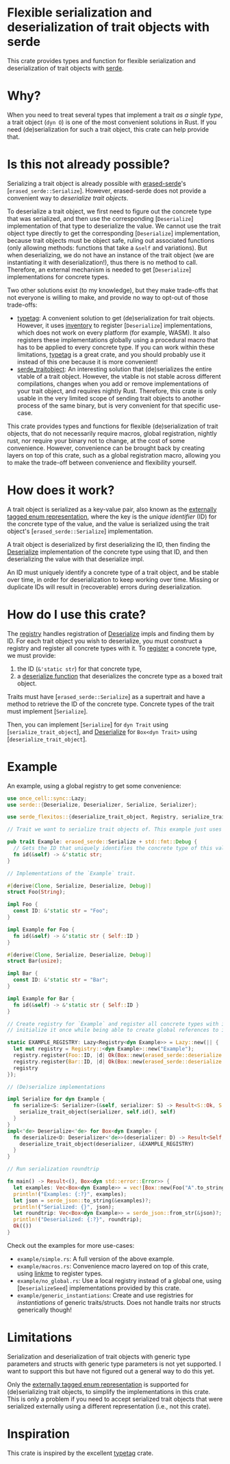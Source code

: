 # Flexible serialization and deserialization of trait objects with serde

This crate provides types and function for flexible serialization and deserialization of trait objects
with [serde][serde].

# Why?

When you need to treat several types that implement a trait *as a single type*, a trait object (`dyn O`) is one of the
most convenient solutions in Rust.
If you need (de)serialization for such a trait object, this crate can help provide that.

# Is this not already possible?

Serializing a trait object is already possible with [erased-serde][erased-serde]'s [`erased_serde::Serialize`].
However, erased-serde does not provide a convenient way to *deserialize trait objects*.

To deserialize a trait object, we first need to figure out the concrete type that was serialized, and then use the
corresponding [`Deserialize`] implementation of that type to deserialize the value. We cannot use the trait object
type directly to get the corresponding [`Deserialize`] implementation, because trait objects must be object safe,
ruling out associated functions (only allowing methods: functions that take a `&self` and variations). But when
deserializing, we do not have an instance of the trait object (we are instantiating it with deserialization!), thus
there is no method to call. Therefore, an external mechanism is needed to get [`Deserialize`] implementations for
concrete types.

Two other solutions exist (to my knowledge), but they make trade-offs that not everyone is willing to make, and
provide no way to opt-out of those trade-offs:

- [typetag][typetag]: A convenient solution to get (de)serialization for trait objects. However, it uses
  [inventory][inventory] to register [`Deserialize`] implementations, which does not work on every platform (for
  example, WASM). It also registers these implementations globally using a procedural macro that has to be applied
  to every concrete type. If you can work within these limitations, [typetag][typetag] is a great crate, and you should
  probably use it instead of this one because it is more convenient!
- [serde_traitobject][serde_traitobject]: An interesting solution that (de)serializes the entire vtable of a trait
  object. However, the vtable is not stable across different compilations, changes when you add or remove
  implementations of your trait object, and requires nightly Rust. Therefore, this crate is only usable in the very
  limited scope of sending trait objects to another process of the same binary, but is very convenient for that
  specific use-case.

This crate provides types and functions for flexible (de)serialization of trait objects, that do not necessarily
require macros, global registration, nightly rust, nor require your binary not to change, at the cost of some
convenience. However, convenience can be brought back by creating layers on top of this crate, such as a global
registration macro, allowing you to make the trade-off between convenience and flexibility yourself.

# How does it work?

A trait object is serialized as a key-value pair, also known as the [externally tagged enum representation][exttag],
where the key is the *unique identifier* (ID) for the concrete type of the value, and the value is serialized using
the trait object's [`erased_serde::Serialize`] implementation.

A trait object is deserialized by first deserializing the ID, then finding the [Deserialize](serde::Deserialize)
implementation of the concrete type using that ID, and then deserializing the value with that deserialize impl.

An ID must uniquely identify a concrete type of a trait object, and be stable over time, in order for
deserialization to keep working over time. Missing or duplicate IDs will result in (recoverable) errors during
deserialization.

# How do I use this crate?

The [registry](Registry) handles registration of [Deserialize](serde::Deserialize) impls and finding them by ID. For
each trait object you wish to deserialize, you must construct a registry and register all concrete types with it. To
[register](Registry::register) a concrete type, we must provide:

1) the ID (`&'static str`) for that concrete type,
2) a [deserialize function](DeserializeFn) that deserializes the concrete type as a boxed trait object.

Traits must have [`erased_serde::Serialize`] as a supertrait and have a method to retrieve the ID of the concrete
type. Concrete types of the trait must implement [`Serialize`].

Then, you can implement [`Serialize`] for `dyn Trait` using  [`serialize_trait_object`], and
[Deserialize](serde::Deserialize) for `Box<dyn Trait>` using [`deserialize_trait_object`].

# Example

An example, using a global registry to get some convenience:

```rust
use once_cell::sync::Lazy;
use serde::{Deserialize, Deserializer, Serialize, Serializer};

use serde_flexitos::{deserialize_trait_object, Registry, serialize_trait_object};

// Trait we want to serialize trait objects of. This example just uses `Debug` as supertrait so we can print values.

pub trait Example: erased_serde::Serialize + std::fmt::Debug {
  // Gets the ID that uniquely identifies the concrete type of this value. Must be a method for object safety.
  fn id(&self) -> &'static str;
}

// Implementations of the `Example` trait.

#[derive(Clone, Serialize, Deserialize, Debug)]
struct Foo(String);

impl Foo {
  const ID: &'static str = "Foo";
}

impl Example for Foo {
  fn id(&self) -> &'static str { Self::ID }
}

#[derive(Clone, Serialize, Deserialize, Debug)]
struct Bar(usize);

impl Bar {
  const ID: &'static str = "Bar";
}

impl Example for Bar {
  fn id(&self) -> &'static str { Self::ID }
}

// Create registry for `Example` and register all concrete types with it. Store in static with `Lazy` to lazily
// initialize it once while being able to create global references to it.

static EXAMPLE_REGISTRY: Lazy<Registry<dyn Example>> = Lazy::new(|| {
  let mut registry = Registry::<dyn Example>::new("Example");
  registry.register(Foo::ID, |d| Ok(Box::new(erased_serde::deserialize::<Foo>(d)?)));
  registry.register(Bar::ID, |d| Ok(Box::new(erased_serde::deserialize::<Bar>(d)?)));
  registry
});

// (De)serialize implementations

impl Serialize for dyn Example {
  fn serialize<S: Serializer>(&self, serializer: S) -> Result<S::Ok, S::Error> {
    serialize_trait_object(serializer, self.id(), self)
  }
}
impl<'de> Deserialize<'de> for Box<dyn Example> {
  fn deserialize<D: Deserializer<'de>>(deserializer: D) -> Result<Self, D::Error> {
    deserialize_trait_object(deserializer, &EXAMPLE_REGISTRY)
  }
}

// Run serialization roundtrip

fn main() -> Result<(), Box<dyn std::error::Error>> {
  let examples: Vec<Box<dyn Example>> = vec![Box::new(Foo("A".to_string())), Box::new(Bar(0))];
  println!("Examples: {:?}", examples);
  let json = serde_json::to_string(&examples)?;
  println!("Serialized: {}", json);
  let roundtrip: Vec<Box<dyn Example>> = serde_json::from_str(&json)?;
  println!("Deserialized: {:?}", roundtrip);
  Ok(())
}
```

Check out the examples for more use-cases:

- `example/simple.rs`: A full version of the above example.
- `example/macros.rs`: Convenience macro layered on top of this crate, using [linkme][linkme] to register types.
- `example/no_global.rs`: Use a local registry instead of a global one, using [`DeserializeSeed`] implementations
  provided by this crate.
- `example/generic_instantiations`: Create and use registries for _instantiations_ of generic traits/structs. Does not
  handle traits nor structs generically though!

# Limitations

Serialization and deserialization of trait objects with generic type parameters and structs with generic type parameters
is not yet supported. I want to support this but have not figured out a general way to do this yet.

Only the [externally tagged enum representation][exttag] is supported for (de)serializing trait objects, to simplify
the implementations in this crate. This is only a problem if you need to accept serialized trait objects that were
serialized externally using a different representation (i.e., not this crate).

# Inspiration

This crate is inspired by the excellent [typetag][typetag] crate.

[serde]: https://crates.io/crates/serde

[erased-serde]: https://crates.io/crates/erased-serde

[exttag]: https://serde.rs/enum-representations.html#externally-tagged

[typetag]: https://crates.io/crates/typetag

[linkme]: https://crates.io/crates/linkme

[inventory]: https://crates.io/crates/inventory

[objs]: https://doc.rust-lang.org/reference/items/traits.html#object-safety

[serde_traitobject]: https://crates.io/crates/serde_traitobject
